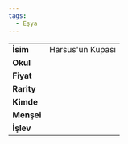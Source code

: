 ```yaml
---
tags:
  - Eşya
---  
```

  
|  |  |  
|---|---|  
| **İsim** | Harsus'un Kupası|  
| **Okul** | |  
| **Fiyat** | |  
| **Rarity** | |  
| **Kimde** | |  
| **Menşei** | |  
| **İşlev** | |  
